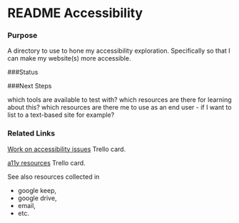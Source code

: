 # README Accessibility

### Purpose
A directory to use to hone my accessibility exploration. Specifically so that I can make my website(s) more accessible.

###Status

###Next Steps

which tools are available to test with?
which resources are there for learning about this?
which resources are there me to use as an end user - if I want to list to a text-based site for example?

### Related Links
[Work on accessibility issues](https://trello.com/c/QiXs2V0r/164-work-on-accessibility-issues) Trello card.

[a11y resources](https://trello.com/c/nSgl3vaI/437-a11y-resources) Trello card.

See also resources collected in 

* google keep, 
* google drive, 
* email, 
* etc.